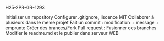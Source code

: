 H25-2PR-GR-1293

Initialiser un repository
Configurer .gitignore, liscence MIT
Collaborer à plusieurs dans le meme projet
Fait un commit : modification + message + emprunte
Créer des brances/Fork
Pull request : Fusionner ces branches
Modifier le readme.md et le publier dans serveur WEB
